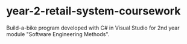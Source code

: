 # year-2-retail-system-coursework

Build-a-bike program developed with C# in Visual Studio for 2nd year module "Software Engineering Methods".
